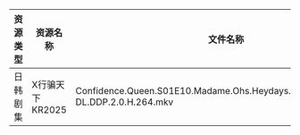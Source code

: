 | 资源类型 | 资源名称        | 文件名称                                                                           | 分享链接                                | 更新时间                |
| ---- | ----------- | ------------------------------------------------------------------------------ | ----------------------------------- | ------------------- |
| 日韩剧集 | X行骗天下KR2025 | Confidence.Queen.S01E10.Madame.Ohs.Heydays.1080p.AMZN.WEB-DL.DDP.2.0.H.264.mkv | https://pan.quark.cn/s/463fe5d8abf1 | 2025-10-06 01:28:36 |
